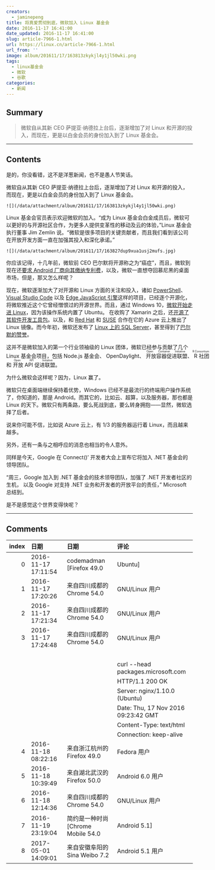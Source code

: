 ```yaml
---
creators:
  - jaminepeng
title: 将真爱贯彻到底，微软加入 Linux 基金会
date: 2016-11-17 16:41:00
date_updated: 2016-11-17 16:41:00
slug: article-7966-1.html
url: https://linux.cn/article-7966-1.html
url_from: ''
image: album/201611/17/163813zkykjl4y1jl50wki.png
tags:
  - linux基金会
  - 微软
  - 谷歌
categories:
  - 新闻
---
```


## Summary

> 微软自从其新 CEO 萨提亚·纳德拉上台后，逐渐增加了对 Linux 和开源的投入，而现在，更是以白金会员的身份加入到了 Linux 基金会。

***

<!-- more -->

## Contents

是的，你没看错，这不是洋葱新闻，也不是愚人节笑话。

微软自从其新 CEO 萨提亚·纳德拉上台后，逐渐增加了对 Linux 和开源的投入，而现在，更是以白金会员的身份加入到了 Linux 基金会。

`![](/data/attachment/album/201611/17/163813zkykjl4y1jl50wki.png)`

Linux 基金会官员表示欢迎微软的加入。“成为 Linux 基金会白金成员后，微软可以更好的与开源社区合作，为更多人提供变革性的移动及云的体验，”Linux 基金会执行董事 Jim Zemlin 说。“微软是很多项目的关键贡献者，而且我们看到该公司在开放开发方面一直在加强其投入和深化承诺。”

`![](/data/attachment/album/201611/17/163827dup9xua1usj2mufs.jpg)`

你应该记得，十几年前，微软前 CEO 巴尔默将开源称之为“癌症”，而且，微软到现在还[要求 Android 厂商向其缴纳专利费](https://linux.cn/article-3207-1.html)，以及，微软一直想夺回慕尼黑的桌面市场，但是，那又怎么样呢？

现在，微软逐渐加大了对开源和 Linux 方面的关注和投入，诸如 [PowerShell](https://linux.cn/article-7699-1.html)、[Visual Studio Code](https://linux.cn/article-6604-1.html) 以及 [Edge JavaScript 引擎](https://linux.cn/article-6698-1.html)这样的项目，已经逐个开源化，将微软推近这个它曾经憎恨过的开源世界。而且，通过 Windows 10，[微软开始走进 Linux](https://linux.cn/article-7177-1.html)，因为该操作系统内置了 Ubuntu。 在收购了 Xamarin 之后，还[开源了其软件开发工具包](https://linux.cn/article-7181-1.html)。以及，和 [Red Hat](https://linux.cn/article-7020-1.html) 和 [SUSE](https://linux.cn/article-1593-1.html) 合作在它的 Azure 云上推出了 Linux 镜像。而今年初，微软还发布了 [Linux 上的 SQL Server](https://linux.cn/article-7082-1.html)，甚至得到了[巴尔默的赞誉](https://linux.cn/article-7095-1.html)。

这并不是微软加入的第一个行业领袖级的 Linux 团体，微软已经参与贡献了几个 Linux 基金会项目，包括 Node.js 基金会、 OpenDaylight、<ruby> 开放容器促进联盟 <rp>  （ </rp> <rt>  Open Container Initiative </rt> <rp>  ） </rp></ruby>、<ruby> R 社团 <rp>  （ </rp> <rt>  R Consortium </rt> <rp>  ） </rp></ruby>和<ruby> 开放 API 促进联盟 <rp>  （ </rp> <rt>  Open API Initiative </rt> <rp>  ） </rp></ruby>。

为什么微软会这样呢？因为，Linux 赢了。

微软只在桌面端继续保持着优势，Windows 已经不是最流行的终端用户操作系统了，你知道的，那是 Android。而其它的，比如云、超算，以及服务器，那也都是 Linux 的天下。微软只有两条路，要么死战到底，要么转身拥抱——显然，微软选择了后者。

说来你可能不信，比如说 Azure 云上，有 1/3 的服务器运行着 Linux，而且越来越多。

另外，还有一条与之相呼应的消息也相当的令人意外。

同样是今天，Google 在 Connect()’ 开发者大会上宣布它将加入 .NET 基金会的领导团队。

“周三，Google 加入到 .NET 基金会的技术领导团队，加强了 .NET 开发者社区的生机， 以及 Google 对支持 .NET 业务和开发者的开放平台的责任，” Microsoft 总结到。

是不是感觉这个世界变得快呢？

***

## Comments

|   index | 日期                | 日期                                            | 评论                                                   |
|--------:|:--------------------|:------------------------------------------------|:-------------------------------------------------------|
|       0 | 2016-11-17 17:11:54 | codemadman [Firefox 49.0|Ubuntu]                | 世界在变,战略也在变                                    |
|       1 | 2016-11-17 17:20:26 | 来自四川成都的 Chrome 54.0|GNU/Linux 用户       | 另外 SQL Server for Linux 版也出來了。                 |
|       2 | 2016-11-17 17:21:34 | 来自四川成都的 Chrome 54.0|GNU/Linux 用户       | packages.microsoft.com 同時支持 http 和 https          |
|       3 | 2016-11-17 17:24:48 | 来自四川成都的 Chrome 54.0|GNU/Linux 用户       | 放在 Linux 上 httpD 是 nginx<br />                     |
|         |                     |                                                 | <br />                                                 |
|         |                     |                                                 | curl --head packages.microsoft.com<br />               |
|         |                     |                                                 | HTTP/1.1 200 OK<br />                                  |
|         |                     |                                                 | Server: nginx/1.10.0 (Ubuntu)<br />                    |
|         |                     |                                                 | Date: Thu, 17 Nov 2016 09:23:42 GMT<br />              |
|         |                     |                                                 | Content-Type: text/html<br />                          |
|         |                     |                                                 | Connection: keep-alive                                 |
|       4 | 2016-11-18 08:22:16 | 来自浙江杭州的 Firefox 49.0|Fedora 用户         | hahah                                                  |
|       5 | 2016-11-18 10:39:49 | 来自湖北武汉的 Firefox 50.0|Android 6.0 用户    | 自由软件运动的最终胜利又近了一步                       |
|       6 | 2016-11-18 12:14:36 | 来自四川成都的 Chrome 54.0|GNU/Linux 用户       | 我可不认为 RMS 或者说 FSF 那帮人对这个事情会感到高兴。 |
|       7 | 2016-11-19 23:19:04 | 简约是一种时尚 [Chrome Mobile 54.0|Android 5.1] | 自由软件又取得了胜利                                   |
|       8 | 2017-05-01 14:09:01 | 来自安徽阜阳的 Sina Weibo 7.2|Android 5.1 用户  | 没有商业化就没有发展。。。Linux一样需要商业化的        |
